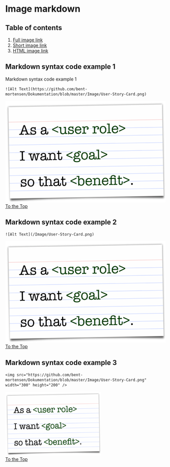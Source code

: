 # Image markdown <a name="top"></a>

## Table of contents 
1. [Full image link](#example1)
2. [Short image link](#example2)
3. [HTML image link](#example3)


## Markdown syntax  code example 1 <a name="example1"></a>
Markdown syntax  code example 1
```
![Alt Text](https://github.com/bent-mortensen/Dokumentation/blob/master/Image/User-Story-Card.png)
```
![Alt Text](https://github.com/bent-mortensen/Dokumentation/blob/master/Image/User-Story-Card.png)  
[To the Top](#top)

## Markdown syntax  code example 2 <a name="example2"></a>
```
![Alt Text](/Image/User-Story-Card.png)
```
![Alt Text](/Image/User-Story-Card.png)  
[To the Top](#top)

## Markdown syntax  code example 3 <a name="example3"></a>
```
<img src="https://github.com/bent-mortensen/Dokumentation/blob/master/Image/User-Story-Card.png" width="300" height="200" />
```
<img src="https://github.com/bent-mortensen/Dokumentation/blob/master/Image/User-Story-Card.png" width="300" height="200"></img>  
[To the Top](#top)
